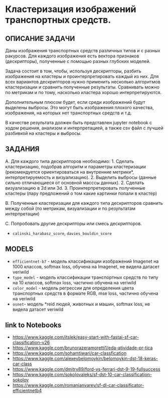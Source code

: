 # Кластеризация изображений транспортных средств.

## ОПИСАНИЕ ЗАДАЧИ

Даны изображения транспортных средств различных типов и с разных ракурсов.
Для каждого изображения есть вектора признаков (дескрипторы), полученные с помощью разных глубоких моделей.

Задача состоит в том, чтобы, используя дескрипторы, разбить изображения на кластеры и проинтерпретировать каждый из них.
Для всех вариантов дескрипторов нужно применить несколько алгоритмов кластеризации и сравнить полученные результаты.
Сравнивать можно по метрикам и по тому, насколько кластера хорошо интерпретируются.

Дополнительным плюсом будет, если среди изображений будут выделены выбросы.
Это могут быть изображения плохого качества, изображения, на которых нет транспортных средств и т.д.

В качестве результата должен быть представлен jupyter notebook с ходом решения, анализом и интерпретацией,
а также csv файл с лучшей разбивкой на кластеры и выбросы.


## ЗАДАНИЯ

A. Для каждого типа дескрипторов необходимо:
	1. Сделать кластеризацию, подобрав алгоритм и параметры кластеризации
	(рекомендуется ориентироваться на внутренние метрики*, интерпретируемость и визуализацию).
	2. Выделить выбросы (данные сильно отличающиеся от основной масссы данных).
	2. Сделать визуализацию в 2d или 3d.
	3. Проинтерпретировать полученные кластеры (пару предложений о том какие картинки попали в кластер)

B. Полученные кластеризации для каждого типа дескрипторов сравнить между собой (по метрикам, визуализации и по результатам интерпретации)

С. Попробовать другие дескрипторы или смесь дескрипторов.

* `calinski_harabasz_score`, `davies_bouldin_score`

## MODELS

- `efficientnet-b7` - модель классификации изображений Imagenet на 1000 классов, softmax loss, обучена на Imagenet, не видела датасет veriwild
- `type_model` - модель классификации транспортных средств по типу на 10 классов, softmax loss,  частично обучена на veriwild
- `color_model` - модель регрессии для определения цвета транспортных средств в формате RGB, mse loss, частично обучена на veriwild
- `osnet`- модель *reid людей, животных и машин, softmax loss, не видела датасет veriwild


## link to Notebooks

- https://www.kaggle.com/itslek/easy-start-with-fastai-sf-car-classification-v26
- https://www.kaggle.com/brunorazeramoretti1/eda-atividade-pr-tica
- https://www.kaggle.com/sohamtiwari/car-classfication
- https://www.kaggle.com/alexeybelomoykin/belomoykin-dst-18-keras-car-class
- https://www.kaggle.com/dmitry89/ford-vs-ferrari-dst-9-19-fullsuccess
- https://www.kaggle.com/sokolovaleks/sf-dst-10-car-classification-sokolov
- https://www.kaggle.com/romanianvarev/sf-dl-car-classificator-efficientnetb4
